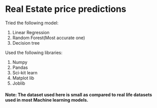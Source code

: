 # Real Estate price predictions


Tried the following model:
1. Linear Regression
2. Random Forest(Most accurate one)
3. Decision tree

Used the following libraries:
1. Numpy
2. Pandas
3. Sci-kit learn
4. Matplot lib
5. Joblib

#### Note: The dataset used here is small as compared to real life datasets used in most Machine learning models.
